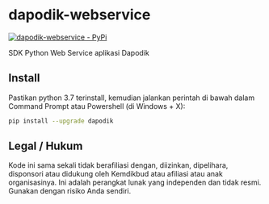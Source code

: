 # dapodik-webservice

[![dapodik-webservice - PyPi](https://img.shields.io/pypi/v/dapodik-webservice)](https://pypi.org/project/dapodik-webservice/)

SDK Python Web Service aplikasi Dapodik

## Install

Pastikan python 3.7 terinstall, kemudian jalankan perintah di bawah dalam Command Prompt atau Powershell (di Windows + X):

```bash
pip install --upgrade dapodik
```

## Legal / Hukum

Kode ini sama sekali tidak berafiliasi dengan, diizinkan, dipelihara, disponsori atau didukung oleh Kemdikbud atau afiliasi atau anak organisasinya. Ini adalah perangkat lunak yang independen dan tidak resmi. Gunakan dengan risiko Anda sendiri.
